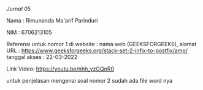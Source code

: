 *Jurnal 05*

Nama : Rimunanda Ma'arif Parinduri 

NIM : 6706213105

Referensi untuk nomor 1 di website :  nama web (GEEKSFORGEEKS), alamat URL : https://www.geeksforgeeks.org/stack-set-2-infix-to-postfix/amp/ tanggal akses : 22-03-2022

Link Video:
https://youtu.be/nhh_yzGQnR0

untuk penjelasan mengenai soal nomor 2 sudah ada file word nya 